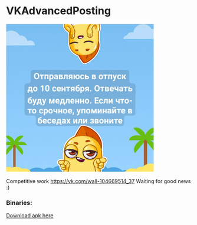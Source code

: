 # VKAdvancedPosting

<img src="https://github.com/androidovshchik/VKAdvancedPosting/blob/master/post.jpg?raw=true" width="400">

Competitive work https://vk.com/wall-104669514_37
Waiting for good news :)

### Binaries:
[Download apk here](https://github.com/androidovshchik/VKAdvancedPosting/releases)
